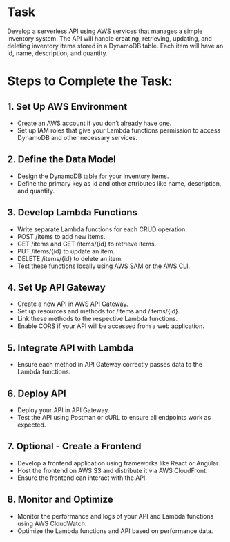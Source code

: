 # Task

Develop a serverless API using AWS services that manages a simple inventory system. The API will handle creating, retrieving, updating, and deleting inventory items stored in a DynamoDB table. Each item will have an id, name, description, and quantity.

# Steps to Complete the Task:

 ## 1. Set Up AWS Environment
 - Create an AWS account if you don’t already have one.
 - Set up IAM roles that give your Lambda functions permission to access DynamoDB and other necessary services.
 
 ## 2. Define the Data Model
 - Design the DynamoDB table for your inventory items.
 - Define the primary key as id and other attributes like name, description, and quantity.

 ## 3. Develop Lambda Functions
 - Write separate Lambda functions for each CRUD operation:
 - POST /items to add new items.
 - GET /items and GET /items/{id} to retrieve items.
 - PUT /items/{id} to update an item.
 - DELETE /items/{id} to delete an item.
 - Test these functions locally using AWS SAM or the AWS CLI.

 ## 4. Set Up API Gateway
 - Create a new API in AWS API Gateway.
 - Set up resources and methods for /items and /items/{id}.
 - Link these methods to the respective Lambda functions.
 - Enable CORS if your API will be accessed from a web application.

 ## 5. Integrate API with Lambda
 - Ensure each method in API Gateway correctly passes data to the Lambda functions.

 ## 6. Deploy API
 - Deploy your API in API Gateway.
 - Test the API using Postman or cURL to ensure all endpoints work as expected.

 ## 7. Optional - Create a Frontend
 - Develop a frontend application using frameworks like React or Angular.
 - Host the frontend on AWS S3 and distribute it via AWS CloudFront.
 - Ensure the frontend can interact with the API.

 ## 8. Monitor and Optimize
 - Monitor the performance and logs of your API and Lambda functions using AWS CloudWatch.
 - Optimize the Lambda functions and API based on performance data.
